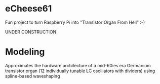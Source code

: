 # eCheese61
Fun project to turn Raspberry Pi into "Transistor Organ From Hell" :-)

UNDER CONSTRUCTION

# Modeling
Approximates the hardware architecture of a mid-60ies era Germanium transistor organ (12 individually tunable LC oscillators with dividers) using spline-based waveshaping
